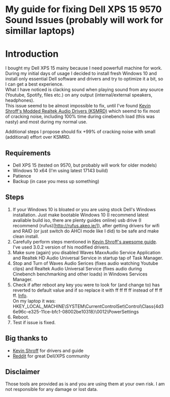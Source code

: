 # My guide for fixing Dell XPS 15 9570 Sound Issues (probably will work for simillar laptops)

# Introduction

I bought my Dell XPS 15 mainy because I need powerfull machine for work.  
During my initial days of usage I decided to install fresh Windows 10 and install only essential Dell software and drivers and try to optimize it a bit, so I can get a best experience.  
What I have noticed is clacking sound when playing sound from any source (Youtube, Spotify, files etc.) on any output (internal/external speakers, headphones).  
This issue seemd to be almost impossible to fix, until I've found [Kevin Shroff's Modded Realtek Audio Drivers (KSMRD)](https://github.com/kevinshroff/KSMRD-Modded-Realtek-Audio-Drivers/blob/master/README.md) which seemd to fix most of cracking noise, including 100% time during cinebench load (this was nasty) and most during my normal use.  

Additional steps I propose should fix +99% of cracking noise with small (additional) effort over KSMRD.

## Requirements
* Dell XPS 15 (tested on 9570, but probably will work for older models)
* Windows 10 x64 (I'm using latest 17143 build)
* Patience
* Backup (in case you mess up something)

## Steps
1. If your Windows 10 is bloated or you are using stock Dell's Windows installation. Just make bootable Windows 10 (I recommend latest avaliable build iso, there are plenty guides online) usb drive (I recommend (rufus)[http://rufus.akeo.ie/]), after getting drivers for wifi and RAID (or just switch do AHCI mode like I did) to be safe and make clean install.
2. Carefully perform steps mentioned in [Kevin Shroff's awesome guide](https://github.com/kevinshroff/KSMRD-Modded-Realtek-Audio-Drivers/releases). I've used 3.0.2 version of his modified drivers.
3. Make sure (again) you disabled Waves MaxxAudio Service Application and Realtek HD Audio Universal Service in startup tap of Task Manager.
4. Stop and Turn of Waves Audio Serices (fixes audio watching Youtube clips) and Realtek Audio Universal Service (fixes audio during Cinebench benchmarking and other loads) in Windows Services Manager.
5. Check if after reboot any key you were to look for (and change to) has reverted to default value and if so replace it with ff ff ff ff instead of ff ff ff. [Info](http://www.surfacetablethelp.com/2017/11/fix-sound-popping-issues-in-windows-10-fall-creators-update.html).  
   On my laptop it was: HKEY_LOCAL_MACHINE\SYSTEM\CurrentControlSet\Control\Class\{4d36e96c-e325-11ce-bfc1-08002be10318}\0012\PowerSettings
6. Reboot.
7. Test if issue is fixed.

## Big thanks to
* [Kevin Shroff](https://github.com/kevinshroff) for drivers and guide
* [Reddit](https://www.reddit.com/r/dell) for great Dell/XPS community

## Disclaimer
 Those tools are provided as is and you are using them at your own risk. I am not responsible for any damage or lost data.